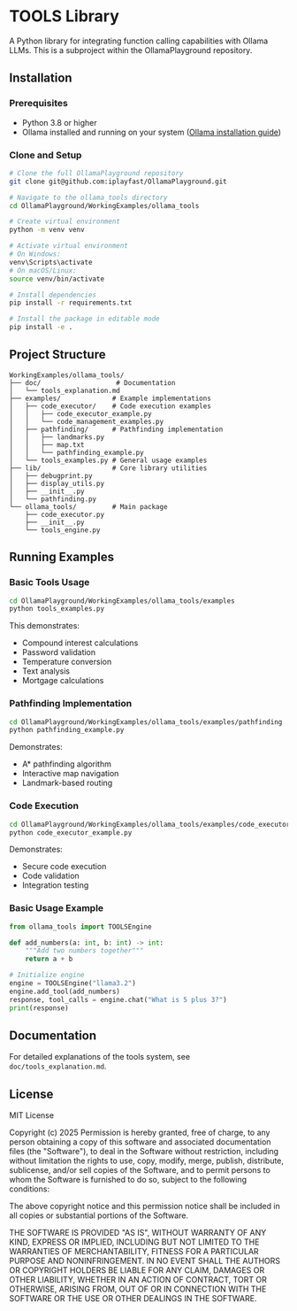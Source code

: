 # TOOLS Library

A Python library for integrating function calling capabilities with Ollama LLMs. This is a subproject within the OllamaPlayground repository.

## Installation

### Prerequisites
- Python 3.8 or higher
- Ollama installed and running on your system ([Ollama installation guide](https://ollama.ai/download))

### Clone and Setup

```bash
# Clone the full OllamaPlayground repository
git clone git@github.com:iplayfast/OllamaPlayground.git

# Navigate to the ollama_tools directory
cd OllamaPlayground/WorkingExamples/ollama_tools

# Create virtual environment
python -m venv venv

# Activate virtual environment
# On Windows:
venv\Scripts\activate
# On macOS/Linux:
source venv/bin/activate

# Install dependencies
pip install -r requirements.txt

# Install the package in editable mode
pip install -e .
```

## Project Structure
```
WorkingExamples/ollama_tools/
├── doc/                   # Documentation
│   └── tools_explanation.md
├── examples/             # Example implementations
│   ├── code_executor/    # Code execution examples
│   │   ├── code_executor_example.py
│   │   └── code_management_examples.py
│   ├── pathfinding/      # Pathfinding implementation
│   │   ├── landmarks.py
│   │   ├── map.txt
│   │   └── pathfinding_example.py
│   └── tools_examples.py # General usage examples
├── lib/                  # Core library utilities
│   ├── debugprint.py
│   ├── display_utils.py
│   ├── __init__.py
│   └── pathfinding.py
└── ollama_tools/         # Main package
    ├── code_executor.py
    ├── __init__.py
    └── tools_engine.py
```

## Running Examples

### Basic Tools Usage
```bash
cd OllamaPlayground/WorkingExamples/ollama_tools/examples
python tools_examples.py
```
This demonstrates:
- Compound interest calculations
- Password validation
- Temperature conversion
- Text analysis
- Mortgage calculations

### Pathfinding Implementation
```bash
cd OllamaPlayground/WorkingExamples/ollama_tools/examples/pathfinding
python pathfinding_example.py
```
Demonstrates:
- A* pathfinding algorithm
- Interactive map navigation
- Landmark-based routing

### Code Execution
```bash
cd OllamaPlayground/WorkingExamples/ollama_tools/examples/code_executor
python code_executor_example.py
```
Demonstrates:
- Secure code execution
- Code validation
- Integration testing

### Basic Usage Example

```python
from ollama_tools import TOOLSEngine

def add_numbers(a: int, b: int) -> int:
    """Add two numbers together"""
    return a + b

# Initialize engine
engine = TOOLSEngine("llama3.2")
engine.add_tool(add_numbers)
response, tool_calls = engine.chat("What is 5 plus 3?")
print(response)
```

## Documentation

For detailed explanations of the tools system, see `doc/tools_explanation.md`.

## License

MIT License

Copyright (c) 2025
Permission is hereby granted, free of charge, to any person obtaining a copy of this software and associated documentation files (the "Software"), to deal in the Software without restriction, including without limitation the rights to use, copy, modify, merge, publish, distribute, sublicense, and/or sell copies of the Software, and to permit persons to whom the Software is furnished to do so, subject to the following conditions:

The above copyright notice and this permission notice shall be included in all copies or substantial portions of the Software.

THE SOFTWARE IS PROVIDED "AS IS", WITHOUT WARRANTY OF ANY KIND, EXPRESS OR IMPLIED, INCLUDING BUT NOT LIMITED TO THE WARRANTIES OF MERCHANTABILITY, FITNESS FOR A PARTICULAR PURPOSE AND NONINFRINGEMENT. IN NO EVENT SHALL THE AUTHORS OR COPYRIGHT HOLDERS BE LIABLE FOR ANY CLAIM, DAMAGES OR OTHER LIABILITY, WHETHER IN AN ACTION OF CONTRACT, TORT OR OTHERWISE, ARISING FROM, OUT OF OR IN CONNECTION WITH THE SOFTWARE OR THE USE OR OTHER DEALINGS IN THE SOFTWARE.
